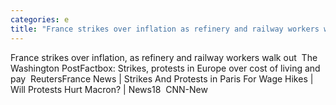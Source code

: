 ```yaml
---
categories: e
title: "France strikes over inflation as refinery and railway workers walk out  The Washington Post"
---
```

France strikes over inflation, as refinery and railway workers walk out&nbsp;&nbsp;The Washington PostFactbox: Strikes, protests in Europe over cost of living and pay&nbsp;&nbsp;ReutersFrance News | Strikes And Protests in Paris For Wage Hikes | Will Protests Hurt Macron? | News18&nbsp;&nbsp;CNN-New